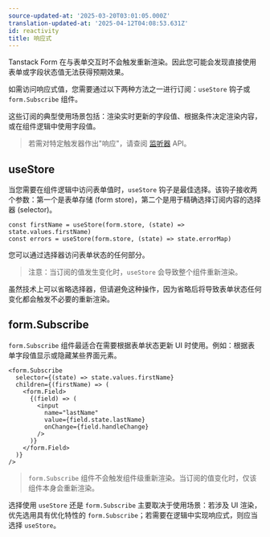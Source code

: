 ```yaml
---
source-updated-at: '2025-03-20T03:01:05.000Z'
translation-updated-at: '2025-04-12T04:08:53.631Z'
id: reactivity
title: 响应式
---
```


Tanstack Form 在与表单交互时不会触发重新渲染。因此您可能会发现直接使用表单或字段状态值无法获得预期效果。

如需访问响应式值，您需要通过以下两种方法之一进行订阅：`useStore` 钩子或 `form.Subscribe` 组件。

这些订阅的典型使用场景包括：渲染实时更新的字段值、根据条件决定渲染内容，或在组件逻辑中使用字段值。

> 若需对特定触发器作出"响应"，请查阅 [监听器](./listeners.md) API。

## useStore

当您需要在组件逻辑中访问表单值时，`useStore` 钩子是最佳选择。该钩子接收两个参数：第一个是表单存储 (form store)，第二个是用于精确选择订阅内容的选择器 (selector)。

```tsx
const firstName = useStore(form.store, (state) => state.values.firstName)
const errors = useStore(form.store, (state) => state.errorMap)
```

您可以通过选择器访问表单状态的任何部分。

> 注意：当订阅的值发生变化时，`useStore` 会导致整个组件重新渲染。

虽然技术上可以省略选择器，但请避免这种操作，因为省略后将导致表单状态任何变化都会触发不必要的重新渲染。

## form.Subscribe

`form.Subscribe` 组件最适合在需要根据表单状态更新 UI 时使用。例如：根据表单字段值显示或隐藏某些界面元素。

```tsx
<form.Subscribe
  selector={(state) => state.values.firstName}
  children={(firstName) => (
    <form.Field>
      {(field) => (
        <input
          name="lastName"
          value={field.state.lastName}
          onChange={field.handleChange}
        />
      )}
    </form.Field>
  )}
/>
```

> `form.Subscribe` 组件不会触发组件级重新渲染。当订阅的值变化时，仅该组件本身会重新渲染。

选择使用 `useStore` 还是 `form.Subscribe` 主要取决于使用场景：若涉及 UI 渲染，优先选用具有优化特性的 `form.Subscribe`；若需要在逻辑中实现响应式，则应当选择 `useStore`。
